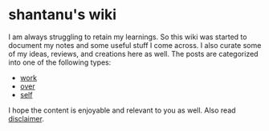 # shantanu's wiki

I am always struggling to retain my learnings. So this wiki was started to
document my notes and some useful stuff I come across. I also curate some of my
ideas, reviews, and creations here as well. The posts are categorized into one of
the following types:

- [work](work)
- [over](over)
- [self](self)

I hope the content is enjoyable and relevant to you as well. Also read [disclaimer](rest/disclaimer).

